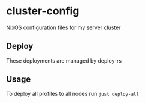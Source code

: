 # cluster-config
NixOS configuration files for my server cluster

## Deploy
These deployments are managed by deploy-rs

## Usage
To deploy all profiles to all nodes run `just deploy-all`
